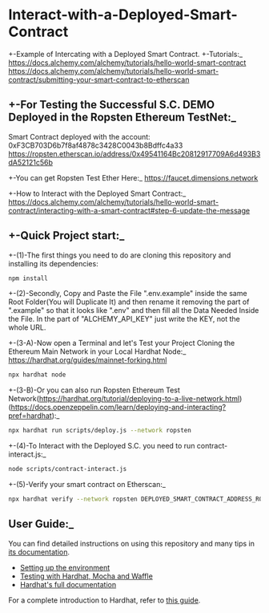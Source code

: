 # Interact-with-a-Deployed-Smart-Contract

+-Example of Intercating with a Deployed Smart Contract.
+-Tutorials:\_
https://docs.alchemy.com/alchemy/tutorials/hello-world-smart-contract
https://docs.alchemy.com/alchemy/tutorials/hello-world-smart-contract/submitting-your-smart-contract-to-etherscan

## +-For Testing the Successful S.C. DEMO Deployed in the Ropsten Ethereum TestNet:\_

Smart Contract deployed with the account: 0xF3CB703D6b7f8af4878c3428C0043b8Bdffc4a33
https://ropsten.etherscan.io/address/0x49541164Bc20812917709A6d493B3dA52121c56b

+-You can get Ropsten Test Ether Here:\_
https://faucet.dimensions.network

+-How to Interact with the Deployed Smart Contract:\_
https://docs.alchemy.com/alchemy/tutorials/hello-world-smart-contract/interacting-with-a-smart-contract#step-6-update-the-message

## +-Quick Project start:\_

+-(1)-The first things you need to do are cloning this repository and installing its
dependencies:

```sh
npm install
```

+-(2)-Secondly, Copy and Paste the File ".env.example" inside the same Root Folder(You will Duplicate It) and then rename it removing the part of ".example" so that it looks like ".env" and then fill all the Data Needed Inside the File. In the part of "ALCHEMY_API_KEY"
just write the KEY, not the whole URL.

+-(3-A)-Now open a Terminal and let's Test your Project Cloning the Ethereum Main Network in your Local Hardhat Node:\_
https://hardhat.org/guides/mainnet-forking.html

```sh
npx hardhat node
```

+-(3-B)-Or you can also run Ropsten Ethereum Test Network(https://hardhat.org/tutorial/deploying-to-a-live-network.html)(https://docs.openzeppelin.com/learn/deploying-and-interacting?pref=hardhat):\_

```sh
npx hardhat run scripts/deploy.js --network ropsten
```

+-(4)-To Interact with the Deployed S.C. you need to run contract-interact.js:\_

```sh
node scripts/contract-interact.js
```

+-(5)-Verify your smart contract on Etherscan:\_

```sh
npx hardhat verify --network ropsten DEPLOYED_SMART_CONTRACT_ADDRESS_ROPSTEN 'Hello World!'
```

## User Guide:\_

You can find detailed instructions on using this repository and many tips in [its documentation](https://hardhat.org/tutorial).

- [Setting up the environment](https://hardhat.org/tutorial/setting-up-the-environment.html)
- [Testing with Hardhat, Mocha and Waffle](https://hardhat.org/tutorial/testing-contracts.html)
- [Hardhat's full documentation](https://hardhat.org/getting-started/)

For a complete introduction to Hardhat, refer to [this guide](https://hardhat.org/getting-started/#overview).
